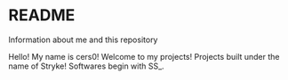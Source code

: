 # README
Information about me and this repository


Hello! My name is cers0!
Welcome to my projects! 
Projects built under the name of Stryke! Softwares begin with SS_.

